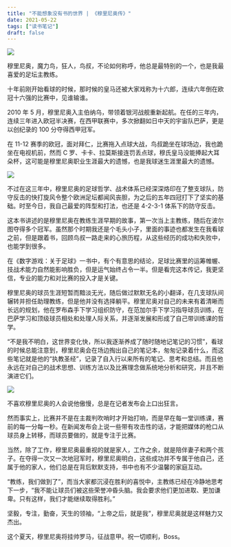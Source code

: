 ```yaml
---
title: "不能想象没有书的世界 | 《穆里尼奥传》"
date: 2021-05-22
tags: ["读书笔记"]
draft: false
---
```


![](https://p6-tt.byteimg.com/origin/pgc-image/6af6cd30e7e540288c22c5573f8263d9.jpg)

穆里尼奥，魔力鸟，狂人，鸟叔，不论如何称呼，他总是最特别的一个，也是我最喜爱的足坛主教练。

十年前刚开始看球的时候，那时候的皇马还被大家戏称为十六郎，连续六年倒在欧冠十六强的比赛中，见谁输谁。

2010 年 5 月，穆里尼奥入主伯纳乌，带领着银河战舰重新起航。在任的三年内，连续三年进入欧冠半决赛，在西甲联赛中，多次掀翻如日中天的宇宙队巴萨，更是以创纪录的 100 分夺得西甲冠军。

在 11-12 赛季的欧冠，面对拜仁，比赛拖入点球大战，鸟叔跪坐在球场边，我也跪坐在电视机前，然而 C 罗、卡卡、拉莫斯接连罚丢点球，穆氏皇马没能捧起大耳朵杯，这可能是穆里尼奥职业生涯最大的遗憾，也是我球迷生涯里最大的遗憾。

![](https://p26-tt.byteimg.com/origin/pgc-image/437332d169fe43f286b391d714c9ba53.jpg)

不过在这三年中，穆里尼奥的足球哲学、战术体系已经深深烙印在了整支球队，防守反击的快打旋风令整个欧洲足坛都闻风丧胆，为之后的五年四冠打下了坚实的基础。时至今日，我自己最爱的阵型和打法，也还是 4-2-3-1 体系下的防守反击。

这本书讲述的是穆里尼奥在教练生涯早期的故事，第一次当上主教练，随后在波尔图夺得多个冠军。虽然那个时期我还是个毛头小子，里面的事迹也都发生在我看球之前，但是跟着书，回顾鸟叔一路走来的心旅历程，从这些经历的成功和失败中，也能学到很多。

在《数字游戏：关于足球》一书中，有个有意思的结论，足球比赛里的运筹帷幄、技战术能力自然能影响胜负，但是运气始终占令一半。但是看完这本传记，我更坚信，专业的能力和对比赛的投入才是关键。

穆里尼奥的球员生涯短暂而黯淡无光，随后做过默默无名的小翻译，在几支球队间辗转并担任助理教练，但是他并没有选择躺平。穆里尼奥对自己的未来有着清晰而长远的规划，他在罗布森手下学习组织防守，在范加尔手下学习指导球员训练，在巴萨学习和顶级球员相处和处理人际关系，并逐渐发展和形成了自己带训练课的哲学。

“不是我不明白，这世界变化快，所以我逐渐养成了随时随地记笔记的习惯”，看球的时候总能注意到，穆里尼奥会在场边掏出自己的笔记本，匆匆记录着什么，而这些笔记就是他的“执教圣经”，记录了自入行以来所有的笔记、思考和总结。而且他永远在对自己的战术思想、训练方法以及比赛理念做系统地分析和研究，并且不断演进它们。

![](https://p5-tt.byteimg.com/origin/pgc-image/f48853355c274a09a81c6b9365d467f6.jpg)

不喜欢穆里尼奥的人会说他傲慢，总是在记者发布会上口出狂言。

然而事实上，比赛并不是在主裁判吹哨时才开始打响，而是早在每一堂训练课，赛前的每一分每一秒。在新闻发布会上说一些带有攻击性的话，才能把媒体的枪口从球员身上转移，而球员要做的，就是专注于比赛。

当然，除了工作，穆里尼奥最重视的就是家人，工作之余，就是陪伴妻子和两个孩子。在夺得一次又一次地冠军时，穆里尼奥明白，这些成功并不专属于他自己，还属于他的家人，他们总是在背后默默支持，书中也有不少温馨的家庭互动。

“教练，我们做到了”，而当大家都沉浸在胜利的喜悦中，主教练已经在冷静地思考下一步，“我不能让球员们被这些荣誉冲昏头脑。我会要求他们更加进取、更加谦卑。只有这样，我们才能继续取得胜利。”

坚毅，专注，勤奋，天生的领袖，“上帝之后，就是我”，穆里尼奥就是这样魅力又杰出。

这个夏天，穆里尼奥将挂帅罗马，征战意甲。祝一切顺利，Boss。
